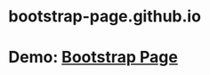 # bootstrap-page.github.io
<h1>Demo: <a href="https://opaluchrafal.github.io/bootstrap-page.github.io/">Bootstrap Page</a> </h1> 
